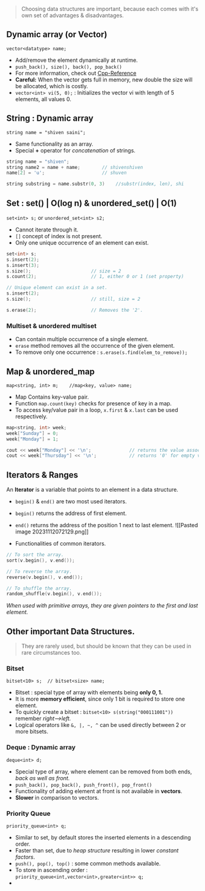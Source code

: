 
> Choosing data structures are important, because each comes with it's own set of advantages & disadvantages.

## Dynamic array (or Vector)

`vector<datatype> name;`
- Add/remove the element dynamically at runtime.
- `push_back(), size(), back(), pop_back()`
- For more information, check out [Cpp-Reference](https://en.cppreference.com/w/cpp/container/vector)
- **Careful:** When the vector gets full in memory, new double the size will be allocated, which is costly.
- `vector<int> vi(5, 0);` : Initializes the vector vi with length of 5 elements, all values 0.

## String : Dynamic array

`string name = "shiven saini";`
- Same functionality as an array.
- Special **+** operator for *concatenation* of strings.

```cpp
string name = "shiven";
string name2 = name + name;        // shivenshiven
name[2] = 'u';                     // shuven

string substring = name.substr(0, 3)    //substr(index, len), shi

```


## Set : set() | O(log n) & unordered_set() | O(1)

`set<int> s;` or `unordered_set<int> s2;`
- Cannot iterate through it.
- `[]` concept of index is not present.
- Only one unique occurrence of an element can exist.

```cpp
set<int> s;
s.insert(2);                   
s.insert(3);                   
s.size();                      // size = 2
s.count(2);                    // 1, either 0 or 1 (set property)

// Unique element can exist in a set.
s.insert(2);                  
s.size();                      // still, size = 2

s.erase(2);                    // Removes the '2'.
```

### Multiset & unordered multiset

- Can contain multiple occurrence of a single element.
- `erase` method removes all the occurrence of the given element.
- To remove only one occurrence : `s.erase(s.find(elem_to_remove));`


## Map & unordered_map

`map<string, int> m;    //map<key, value> name;`

- Map Contains key-value pair.
- Function `map.count(key)` checks for presence of key in a map.
- To access key/value pair in a loop, `x.first` & `x.last` can be used respectively.

```cpp
map<string, int> week;
week["Sunday"] = 0;
week["Monday"] = 1;

cout << week["Monday"] << '\n';              // returns the value associated.
cout << week["Thursday"] << '\n';            // returns '0' for empty value key.
```

## Iterators & Ranges

An **Iterator** is a variable that points to an element in a data structure.
- `begin()` & `end()` are two most used iterators.
- `begin()` returns the address of first element.
- `end()` returns the address of the position 1 next to last element.
![[Pasted image 20231112072129.png]]

- Functionalities of common iterators.
```cpp
// To sort the array.
sort(v.begin(), v.end());

// To reverse the array.
reverse(v.begin(), v.end());

// To shuffle the array.
random_shuffle(v.begin(), v.end());
```

*When used with primitive arrays, they are given pointers to the first and last element.*

## Other important Data Structures.

> They are rarely used, but should be known that they can be used in rare circumstances too.

### Bitset
`bitset<10> s;  // bitset<size> name;` 
- Bitset : special type of array with elements being **only 0, 1.**
- It is more **memory efficient**, since only 1 bit is required to store one element.
- To quickly create a bitset : `bitset<10> s(string("000111001"))` remember *right-->left.*
- Logical operators like `&, |, ~, ^` can be used directly between 2 or more bitsets.

### Deque : Dynamic array
`deque<int> d;`
- Special type of array, where element can be removed from both ends, *back as well as front.*
- `push_back(), pop_back(), push_front(), pop_front()`
- Functionality of adding element at front is not available in **vectors**.
- **Slower** in comparison to vectors.

### Priority Queue
`priority_queue<int> q;`
- Similar to set, by default stores the inserted elements in a descending order.
- Faster than set, due to *heap structure* resulting in lower *constant factors*.
- `push(), pop(), top()` : some common methods available.
- To store in ascending order : `priority_queue<int,vector<int>,greater<int>> q;`
- 